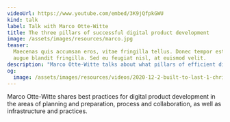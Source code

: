 ```yaml
---
videoUrl: https://www.youtube.com/embed/3K9jQfpkGWU
kind: talk
label: Talk with Marco Otte-Witte
title: The three pillars of successful digital product development
image: /assets/images/resources/marco.jpg
teaser:
  Maecenas quis accumsan eros, vitae fringilla tellus. Donec tempor est porta
  augue blandit fringilla. Sed eu feugiat nisl, at euismod velit.
description: "Marco Otte-Witte talks about what pillars of efficient digital product development are in three areas: planning and preparation, process and collaboration, and infrastructure and practices."
og:
  image: /assets/images/resources/videos/2020-12-2-built-to-last-1-christina-roizheim/og-image.png
---
```


Marco Otte-Witte shares best practices for digital product development in the
areas of planning and preparation, process and collaboration, as well as
infrastructure and practices.
